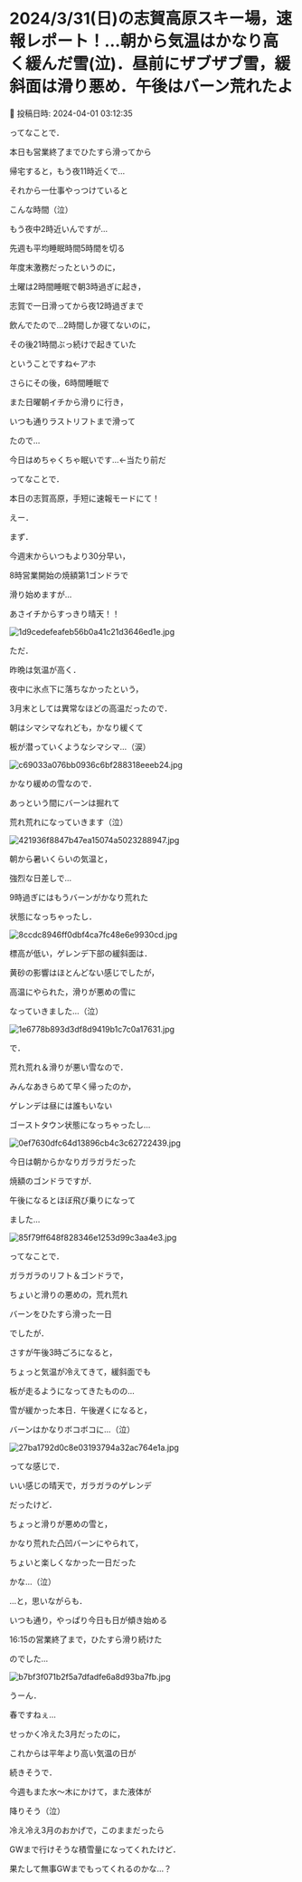 # 2024/3/31(日)の志賀高原スキー場，速報レポート！…朝から気温はかなり高く緩んだ雪(泣)．昼前にザブザブ雪，緩斜面は滑り悪め．午後はバーン荒れたよ

📅 投稿日時: 2024-04-01 03:12:35

ってなことで．


本日も営業終了までひたすら滑ってから


帰宅すると，もう夜11時近くで…


それから一仕事やっつけていると


こんな時間（泣）


もう夜中2時近いんですが…





先週も平均睡眠時間5時間を切る


年度末激務だったというのに，


土曜は2時間睡眠で朝3時過ぎに起き，


志賀で一日滑ってから夜12時過ぎまで


飲んでたので…2時間しか寝てないのに，


その後21時間ぶっ続けで起きていた


ということですね←アホ





さらにその後，6時間睡眠で


また日曜朝イチから滑りに行き，


いつも通りラストリフトまで滑って


たので…


今日はめちゃくちゃ眠いです…←当たり前だ





ってなことで．


本日の志賀高原，手短に速報モードにて！





えー．


まず．


今週末からいつもより30分早い，


8時営業開始の焼額第1ゴンドラで


滑り始めますが…


あさイチからすっきり晴天！！




![1d9cedefeafeb56b0a41c21d3646ed1e.jpg](images/1d9cedefeafeb56b0a41c21d3646ed1e.jpg)







ただ．


昨晩は気温が高く．


夜中に氷点下に落ちなかったという，


3月末としては異常なほどの高温だったので．


朝はシマシマなれども，かなり緩くて


板が潜っていくようなシマシマ…（涙）




![c69033a076bb0936c6bf288318eeeb24.jpg](images/c69033a076bb0936c6bf288318eeeb24.jpg)







かなり緩めの雪なので．


あっという間にバーンは掘れて


荒れ荒れになっていきます（泣）




![421936f8847b47ea15074a5023288947.jpg](images/421936f8847b47ea15074a5023288947.jpg)







朝から暑いくらいの気温と，


強烈な日差しで…


9時過ぎにはもうバーンがかなり荒れた


状態になっちゃったし．




![8ccdc8946ff0dbf4ca7fc48e6e9930cd.jpg](images/8ccdc8946ff0dbf4ca7fc48e6e9930cd.jpg)







標高が低い，ゲレンデ下部の緩斜面は．


黄砂の影響はほとんどない感じでしたが，


高温にやられた，滑りが悪めの雪に


なっていきました…（泣）




![1e6778b893d3df8d9419b1c7c0a17631.jpg](images/1e6778b893d3df8d9419b1c7c0a17631.jpg)







で．


荒れ荒れ＆滑りが悪い雪なので．


みんなあきらめて早く帰ったのか，


ゲレンデは昼には誰もいない


ゴーストタウン状態になっちゃったし…




![0ef7630dfc64d13896cb4c3c62722439.jpg](images/0ef7630dfc64d13896cb4c3c62722439.jpg)







今日は朝からかなりガラガラだった


焼額のゴンドラですが．


午後になるとほぼ飛び乗りになって


ました…




![85f79ff648f828346e1253d99c3aa4e3.jpg](images/85f79ff648f828346e1253d99c3aa4e3.jpg)







ってなことで．


ガラガラのリフト＆ゴンドラで，


ちょいと滑りの悪めの，荒れ荒れ


バーンをひたすら滑った一日


でしたが．





さすが午後3時ごろになると，


ちょっと気温が冷えてきて，緩斜面でも


板が走るようになってきたものの…


雪が緩かった本日．午後遅くになると，


バーンはかなりボコボコに…（泣）




![27ba1792d0c8e03193794a32ac764e1a.jpg](images/27ba1792d0c8e03193794a32ac764e1a.jpg)







ってな感じで．


いい感じの晴天で，ガラガラのゲレンデ


だったけど．


ちょっと滑りが悪めの雪と，


かなり荒れた凸凹バーンにやられて，


ちょいと楽しくなかった一日だった


かな…（泣）





…と，思いながらも．


いつも通り，やっぱり今日も日が傾き始める


16:15の営業終了まで，ひたすら滑り続けた


のでした…




![b7bf3f071b2f5a7dfadfe6a8d93ba7fb.jpg](images/b7bf3f071b2f5a7dfadfe6a8d93ba7fb.jpg)







うーん．


春ですねぇ…


せっかく冷えた3月だったのに，


これからは平年より高い気温の日が


続きそうで．


今週もまた水～木にかけて，また液体が


降りそう（泣）





冷え冷え3月のおかげで，このままだったら


GWまで行けそうな積雪量になってくれたけど．


果たして無事GWまでもってくれるのかな…？
